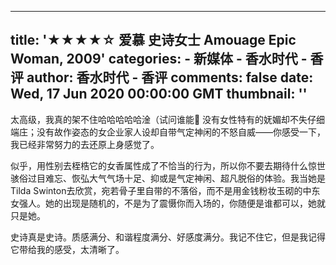 
---
title: '★★★★☆ 爱慕 史诗女士 Amouage Epic Woman, 2009'
categories: 
    - 新媒体
    - 香水时代 - 香评
author: 香水时代 - 香评
comments: false
date: Wed, 17 Jun 2020 00:00:00 GMT
thumbnail: ''
---

<div>   
太高级，我真的架不住哈哈哈哈哈淦（试问谁能💅
没有女性特有的妩媚却不失仔细端庄；没有故作姿态的女企业家人设却自带气定神闲的不怒自威——你感受一下，我已经非常努力的去还原上身感觉了。

似乎，用性别去桎梏它的女香属性成了不恰当的行为，所以你不要去期待什么惊世骇俗过目难忘、恢弘大气气场十足、抑或是气定神闲、超凡脱俗的体验。我当她是Tilda Swinton去欣赏，宛若骨子里自带的不落俗，而不是用金钱粉妆玉砌的中东女强人。她的出现是随机的，不是为了震慑你而入场的，你随便是谁都可以，她就只是她。

史诗真是史诗。质感满分、和谐程度满分、好感度满分。我记不住它，但是我记得它带给我的感受，太清晰了。  
</div>
            